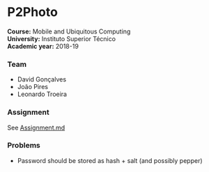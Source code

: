 # P2Photo

**Course:** Mobile and Ubiquitous Computing  
**University:** Instituto Superior Técnico  
**Academic year:** 2018-19

### Team

- David Gonçalves
- João Pires
- Leonardo Troeira

### Assignment

See [Assignment.md](documentation/Assignment.md)

### Problems

- Password should be stored as hash + salt (and possibly pepper)